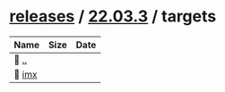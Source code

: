 ---
---

# [releases](/releases/) / [22.03.3](/releases/22.03.3/) / targets


| Name | Size | Date |
|:---|---:|---|
| 📁 [..](../) | | |
| 📁 [imx](imx) | | |

